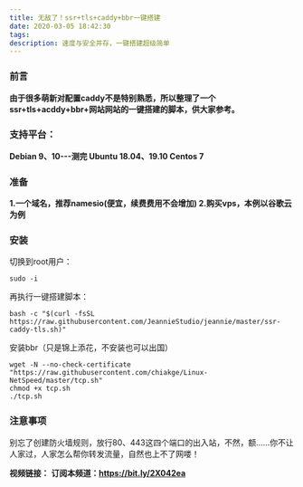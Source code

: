 ```yaml
---
title: 无敌了！ssr+tls+caddy+bbr一键搭建
date: 2020-03-05 18:42:30
tags:
description: 速度与安全并存，一键搭建超级简单
---
```

### 前言
**由于很多萌新对配置caddy不是特别熟悉，所以整理了一个ssr+tls+acddy+bbr+网站网站的一键搭建的脚本，供大家参考。**


### 支持平台：
**Debian  9、10---测完
Ubuntu 18.04、19.10
Centos  7**

### 准备
**1.一个域名，推荐namesio(便宜，续费费用不会增加)
2.购买vps，本例以谷歌云为例**
### 安装

切换到root用户：

```
sudo -i
```
再执行一键搭建脚本：

```
bash -c "$(curl -fsSL https://raw.githubusercontent.com/JeannieStudio/jeannie/master/ssr-caddy-tls.sh)"
```
安装bbr（只是锦上添花，不安装也可以出国）
```
wget -N --no-check-certificate "https://raw.githubusercontent.com/chiakge/Linux-NetSpeed/master/tcp.sh"
chmod +x tcp.sh
./tcp.sh
```
### 注意事项
别忘了创建防火墙规则，放行80、443这四个端口的出入站，不然，额……你不让人家过，人家怎么帮你转发流量，自然也上不了网喽！

**视频链接：**
**订阅本频道：https://bit.ly/2X042ea**
